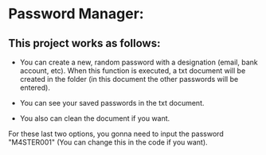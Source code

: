 # Password Manager:

## This project works as follows:
- You can create a new, random password with a designation (email, bank account, etc). When this function is executed, a txt document will be created in the folder (in this document the other passwords will be entered).

- You can see your saved passwords in the txt document.

- You also can clean the document if you want.

For these last two options, you gonna need to input the password "M4STER001" (You can change this in the code if you want).
